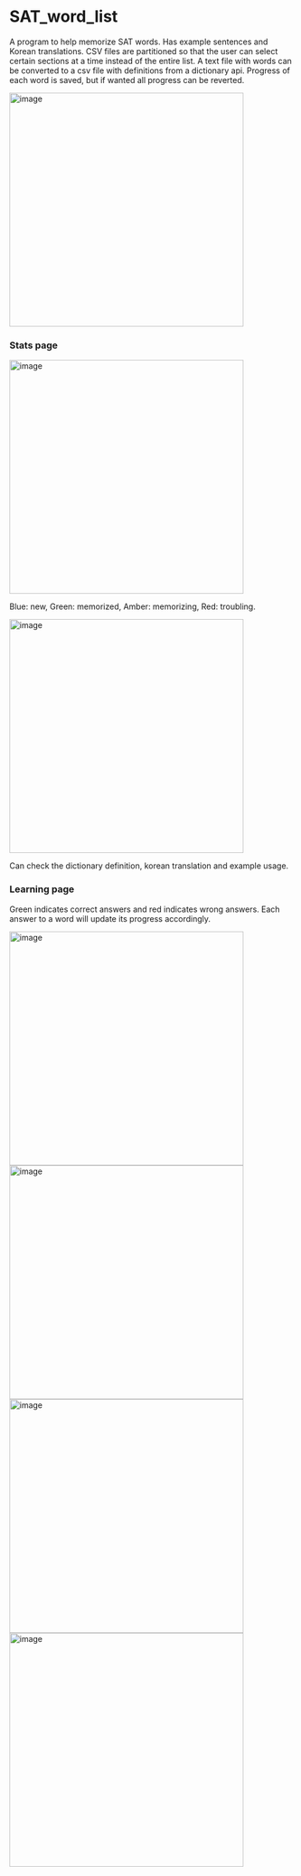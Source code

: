 # SAT_word_list
A program to help memorize SAT words. Has example sentences and Korean translations. 
CSV files are partitioned so that the user can select certain sections at a time instead of the entire list.
A text file with words can be converted to a csv file with definitions from a dictionary api. Progress of each word is saved, but if wanted all progress can be reverted.


<img width="414" alt="image" src="https://user-images.githubusercontent.com/46638829/180661145-0f1d5bb4-28b6-4096-840c-63c199fbb506.png">


### Stats page

<img width="414" alt="image" src="https://user-images.githubusercontent.com/46638829/180661285-c6fd27bd-4d02-459b-b456-b60bc9d692f2.png">

Blue: new, Green: memorized, Amber: memorizing, Red: troubling.

<img width="414" alt="image" src="https://user-images.githubusercontent.com/46638829/180661304-302e67aa-d03c-493c-902d-e98cd8784335.png">

Can check the dictionary definition, korean translation and example usage.

### Learning page
Green indicates correct answers and red indicates wrong answers. Each answer to a word will update its progress accordingly.

<img width="414" alt="image" src="https://user-images.githubusercontent.com/46638829/180661207-a819a1ba-c89d-4dcd-bfff-428a6dfc6a7b.png">
<img width="414" alt="image" src="https://user-images.githubusercontent.com/46638829/180661225-e5902d6a-3f65-488a-ba08-2a2dc79ff3e9.png">
<img width="414" alt="image" src="https://user-images.githubusercontent.com/46638829/180661194-f039e633-e945-430f-a1e3-ad48cb0f7f63.png">
<img width="414" alt="image" src="https://user-images.githubusercontent.com/46638829/180661297-5f5e818e-b187-4bcc-83d0-60f19f5273ba.png">

